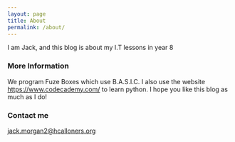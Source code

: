 ```yaml
---
layout: page
title: About
permalink: /about/
---
```

I am Jack, and this blog is about my I.T lessons in year 8

### More Information

We program Fuze Boxes which use B.A.S.I.C. I also use the website https://www.codecademy.com/ to learn python.
 I hope you like this blog as much as I do!

### Contact me 

[jack.morgan2@hcalloners.org](mailto:jack.morgan2@challoners.org) 

